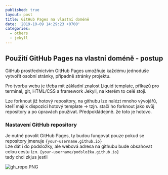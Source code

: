 ```yaml
---
published: true
layout: post
title: GitHub Pages na vlastní doméně
date: '2019-10-09 14:29:23 +0700'
categories:
  - others
  - jekyll
---
```

## Použití GitHub Pages na vlastní doméně - postup

GitHub prostřednictvím GitHub Pages umožňuje každému jednoduše vytvořit osobní stránky, případně stránky projektu. 

Pro tvorbu webu je třeba mít základní znalost Liquid template, příkazů pro terminal, git, HTML/CSS a framework Jekyll, na kterém to celé stojí.

Lze forknout již hotový repository, na githubu lze nalézt mnoho vývojářů, kteří mají k dispozici hotový template -> tzjn. stačí ho forknout jako svůj repository a po úpravách používat. Předpokládejmě. že toto je hotovo.

### Nastavení GitHub repository
Je nutné povolit GitHub Pages, ty budou fungovat pouze pokud se repository jmenuje 
`{your-username.github.io}`\
Lze dát i do podsložky, ale webová adresa na githubu bude obsahovat celou cestu tzn.
`{your-username/podsložka.github.io}`\
tady chci zkjus
jestli

![gh_repo.PNG](https://raw.githubusercontent.com/zdenolab/zdenolab.github.io/master/static/img/_posts/gh_repo.PNG "repository")
